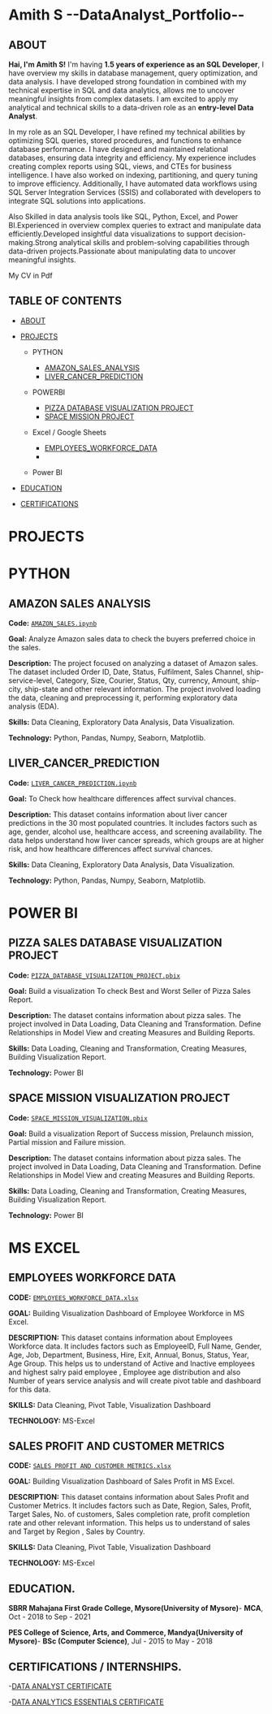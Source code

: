 # Amith S --DataAnalyst_Portfolio--

## ABOUT

**Hai, I'm Amith S!** I'm having **1.5 years of experience as an SQL Developer**, I have overview my skills in database management, query optimization, and data analysis. I have developed strong foundation in  combined with my technical expertise in SQL and data analytics, allows me to uncover meaningful insights from complex datasets. I am excited to apply my analytical and technical skills to a data-driven role as an **entry-level Data Analyst**.  

In my role as an SQL Developer, I have refined my technical abilities by optimizing SQL queries, stored procedures, and functions to enhance database performance. I have designed and maintained relational databases, ensuring data integrity and efficiency. My experience includes creating complex reports using SQL, views, and CTEs for business intelligence. I have also worked on indexing, partitioning, and query tuning to improve efficiency. Additionally, I have automated data workflows using SQL Server Integration Services (SSIS) and collaborated with developers to integrate SQL solutions into applications.

Also Skilled in data analysis tools like SQL, Python, Excel, and Power BI.Experienced in overview complex queries to extract and manipulate data efficiently.Developed insightful data visualizations to support decision-making.Strong analytical skills and problem-solving capabilities through data-driven projects.Passionate about manipulating data to uncover meaningful insights.

My CV in Pdf[  ]()

## TABLE OF CONTENTS

- [ABOUT](https://github.com/Amith-shivaramu/Amith_Portfolio/blob/main/README.md#about)
  
- [PROJECTS](https://github.com/Amith-shivaramu/Amith_Portfolio/blob/main/README.md#projects)
  
  - PYTHON
    - [AMAZON_SALES_ANALYSIS](https://github.com/Amith-shivaramu/Amith_Portfolio/blob/main/README.md#amazon-sales-analysis)
    - [LIVER_CANCER_PREDICTION](https://github.com/Amith-shivaramu/Amith_Portfolio/blob/main/README.md#liver_cancer_prediction)
      
  - POWERBI
    - [PIZZA DATABASE VISUALIZATION PROJECT](https://github.com/Amith-shivaramu/Amith_Portfolio/blob/main/README.md#pizza-sales-database-visualization-project) 
    - [SPACE MISSION PROJECT](https://github.com/Amith-shivaramu/Amith_Portfolio/blob/main/README.md#space-mission-visualization-project)
      
  - Excel / Google Sheets
    - [EMPLOYEES_WORKFORCE_DATA](https://github.com/Amith-shivaramu/Amith_Portfolio/blob/main/README.md#employees-workforce-data)
    - []()
    
  - Power BI

 - [EDUCATION](https://github.com/Amith-shivaramu/Amith_Portfolio/blob/main/README.md#education)

 - [CERTIFICATIONS](https://github.com/Amith-shivaramu/Amith_Portfolio/blob/main/README.md#certifications--internships)

# PROJECTS

# PYTHON

## **AMAZON SALES ANALYSIS**

**Code:** [`AMAZON_SALES.ipynb`](https://github.com/Amith-shivaramu/PROJECTS_PORTFOLIO/blob/main/Python_Amazon_Sales.ipynb)

**Goal:** Analyze Amazon sales data to check the buyers preferred choice in the sales.

**Description:** The project focused on analyzing a dataset of Amazon sales. The dataset included Order ID,	Date,	Status,	Fulfilment,	Sales Channel,	ship-service-level,	Category,	Size,	Courier, Status,	Qty,	currency,	Amount,	ship-city,	ship-state and other relevant information. The project involved loading the data, cleaning and preprocessing it, performing exploratory data analysis (EDA).

**Skills:** Data Cleaning, Exploratory Data Analysis, Data Visualization.

**Technology:** Python, Pandas, Numpy, Seaborn, Matplotlib.

## **LIVER_CANCER_PREDICTION**

**Code:** [`LIVER_CANCER_PREDICTION.ipynb`](https://github.com/Amith-shivaramu/PROJECTS_PORTFOLIO/blob/main/Liver_cancer_prediction%20(1).ipynb)

**Goal:** To Check how healthcare differences affect survival chances.

**Description:** This dataset contains information about liver cancer predictions in the 30 most populated countries. It includes factors such as age, gender, alcohol use, healthcare access, and screening availability. The data helps understand how liver cancer spreads, which groups are at higher risk, and how healthcare differences affect survival chances.

**Skills:** Data Cleaning, Exploratory Data Analysis, Data Visualization.

**Technology:** Python, Pandas, Numpy, Seaborn, Matplotlib.


# POWER BI
## **PIZZA SALES DATABASE VISUALIZATION PROJECT**

**Code:** [`PIZZA_DATABASE_VISUALIZATION_PROJECT.pbix`](https://github.com/Amith-shivaramu/PROJECTS_PORTFOLIO/blob/main/PIZZA_DB%20Project%20Visuals.pbix)

**Goal:** Build a visualization To check Best and Worst Seller of Pizza Sales Report.

**Description:** The dataset contains information about pizza sales. The project involved in Data Loading, Data Cleaning and Transformation. Define Relationships in Model View and creating Measures and Building 
                 Reports.

**Skills:** Data Loading, Cleaning and Transformation, Creating Measures, Building Visualization Report. 

**Technology:** Power BI 

## **SPACE MISSION VISUALIZATION PROJECT**

**Code:** [`SPACE_MISSION_VISUALIZATION.pbix`](https://github.com/Amith-shivaramu/PROJECTS_PORTFOLIO/blob/main/Space%20Mission.pbix)

**Goal:** Build a visualization Report of Success mission, Prelaunch mission, Partial mission and Failure mission.

**Description:** The dataset contains information about pizza sales. The project involved in Data Loading, Data Cleaning and Transformation. Define Relationships in Model View and creating Measures and Building 
                 Reports.

**Skills:** Data Loading, Cleaning and Transformation, Creating Measures, Building Visualization Report. 

**Technology:** Power BI 

  # MS EXCEL

  ## **EMPLOYEES WORKFORCE DATA**

  **CODE:** [`EMPLOYEES_WORKFORCE_DATA.xlsx`](https://github.com/Amith-shivaramu/PROJECTS_PORTFOLIO/blob/main/Employee%20Workforce%20Data.xlsx)

  **GOAL:** Building Visualization Dashboard of Employee Workforce in MS Excel.

  **DESCRIPTION:** This dataset contains information about Employees Workforce data. It includes factors such as EmployeeID, Full Name, Gender, Age, Job, 
                   Department, Business, Hire, Exit, Annual, Bonus, Status, Year, Age Group. This helps us to understand of Active and Inactive employees and 
                   highest salry paid employee , Employee age distribution and also Number of years service analysis and will create pivot table and dashboard for 
                   this data.

  **SKILLS:** Data Cleaning, Pivot Table, Visualization Dashboard

  **TECHNOLOGY:** MS-Excel

  ## **SALES PROFIT AND CUSTOMER METRICS**

  **CODE:** [`SALES PROFIT AND CUSTOMER METRICS.xlsx`](https://github.com/Amithshivaramu/PROJECTS_PORTFOLIO/blob/main/Sales%20Profit%20%26%20Customer%20Metrics.xlsx)

  **GOAL:** Building Visualization Dashboard of Sales Profit in MS Excel.

  **DESCRIPTION:** This dataset contains information about Sales Profit and Customer Metrics. It includes factors such as Date, Region, Sales, Profit, Target 
                   Sales, No. of customers, Sales completion rate, profit completion rate and other relevant information. This helps us to understand of sales and 
                   Target by Region , Sales by Country.          

  **SKILLS:** Data Cleaning, Pivot Table, Visualization Dashboard

  **TECHNOLOGY:** MS-Excel
   

## EDUCATION.

   **SBRR Mahajana First Grade College, Mysore(University of Mysore)**- **MCA**, Oct - 2018 to Sep - 2021 
 
   **PES College of Science, Arts, and Commerce, Mandya(University of Mysore)**- **BSc (Computer Science)**, Jul - 2015 to May - 2018 

## CERTIFICATIONS / INTERNSHIPS.

   -[DATA ANALYST CERTIFICATE](https://learn.365datascience.com/c/746eeb9ef0/) 
   
   -[DATA ANALYTICS ESSENTIALS CERTIFICATE](https://www.netacad.com/certificates?issuanceId=66324ca5-f5d7-4878-95d6-79ff9b8cd976)

